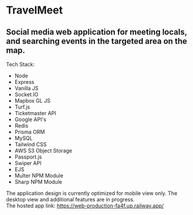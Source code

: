 # TravelMeet
## Social media web application for meeting locals, and searching events in the targeted area on the map.
Tech Stack: 
- Node
- Express
- Vanilla JS
- Socket.IO
- Mapbox GL JS
- Turf.js
- Ticketmaster API
- Google API's
- Redis
- Prisma ORM
- MySQL
- Tailwind CSS
- AWS S3 Object Storage
- Passport.js
- Swiper API
- EJS
- Multer NPM Module
- Sharp NPM Module

The application design is currently optimized for mobile view only. The desktop view and additional features are in progress.\
The hosted app link:
https://web-production-fa4f.up.railway.app/
